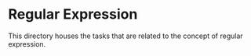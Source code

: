 # Regular Expression
This directory houses the tasks that are related to the concept of regular expression.
